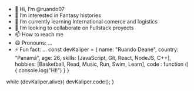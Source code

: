 - 👋 Hi, I’m @ruando07
- 👀 I’m interested in Fantasy histories
- 🌱 I’m currently learning International comerce and logistics
- 💞️ I’m looking to collaborate on Fullstack proyects
- 📫 How to reach me 
- 😄 Pronouns: ...
- ⚡ Fun fact: ...
const devKaliper = {
        name: "Ruando Deane",
        country: "Panamá",
        age: 26,
        skills: [JavaScript, Git, React, NodeJS, C++],
        hobbies: [Basketball, Read, Music, Run, Swim, Learn],
        code : function () {
            console.log("HI!")
        }
}

while (devKaliper.alive){
        devKaliper.code();
}
<!---
ruando07/ruando07 is a ✨ special ✨ repository because its `README.md` (this file) appears on your GitHub profile.
You can click the Preview link to take a look at your changes.
--->
